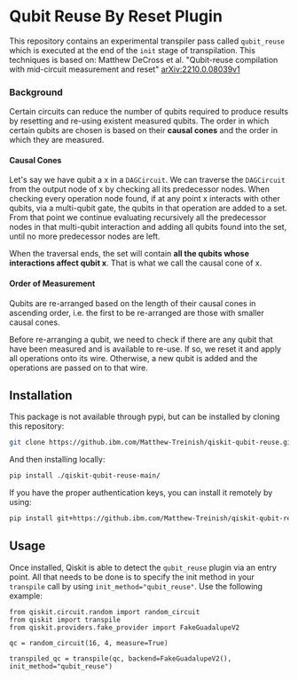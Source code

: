 # Qubit Reuse By Reset Plugin

This repository contains an experimental transpiler pass called `qubit_reuse` which is executed at the end of the `init` stage of transpilation. This techniques is based on: Matthew DeCross et al. "Qubit-reuse compilation with mid-circuit measurement and reset" [arXiv:2210.0.08039v1](https://arxiv.org/abs/2210.08039v1)

### Background

Certain circuits can reduce the number of qubits required to produce results by resetting and re-using existent measured qubits. The order in which certain qubits are chosen is based on their **causal cones** and the order in which they are measured.

#### Causal Cones

Let's say we have qubit a x in a `DAGCircuit`. We can traverse the `DAGCircuit` from the output node of x by checking all its predecessor nodes. When checking every operation node found, if at any point x interacts with other qubits, via a multi-qubit gate, the qubits in that operation are added to a set. From that point we continue evaluating recursively all the predecessor nodes in that multi-qubit interaction and adding all qubits found into the set, until no more predecessor nodes are left. 

When the traversal ends, the set will contain **all the qubits whose interactions affect qubit x**. That is what we call the causal cone of x.

#### Order of Measurement

Qubits are re-arranged based on the length of their causal cones in ascending order, i.e. the first to be re-arranged are those with smaller causal cones. 

Before re-arranging a qubit, we need to check if there are any qubit that have been measured and is available to re-use. If so, we reset it and apply all operations onto its wire. Otherwise, a new qubit is added and the operations are passed on to that wire.

## Installation

This package is not available through pypi, but can be installed by cloning this repository:

```zsh
git clone https://github.ibm.com/Matthew-Treinish/qiskit-qubit-reuse.git
```
And then installing locally:

```zsh
pip install ./qiskit-qubit-reuse-main/
```
If you have the proper authentication keys, you can install it remotely by using:

```zsh
pip install git+https://github.ibm.com/Matthew-Treinish/qiskit-qubit-reuse
```

## Usage

Once installed, Qiskit is able to detect the `qubit_reuse` plugin via an entry point. All that needs to be done is to specify the init method in your `transpile` call by using `init_method="qubit_reuse"`. Use the following example:

```py3
from qiskit.circuit.random import random_circuit
from qiskit import transpile
from qiskit.providers.fake_provider import FakeGuadalupeV2

qc = random_circuit(16, 4, measure=True)

transpiled_qc = transpile(qc, backend=FakeGuadalupeV2(), init_method="qubit_reuse")
```

